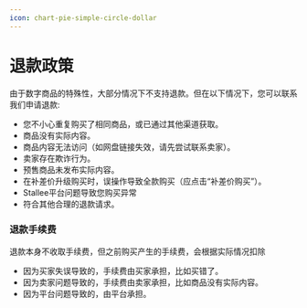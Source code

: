 ```yaml
---
icon: chart-pie-simple-circle-dollar
---
```


# 退款政策

由于数字商品的特殊性，大部分情况下不支持退款。但在以下情况下，您可以联系我们申请退款:

* 您不小心重复购买了相同商品，或已通过其他渠道获取。
* 商品没有实际内容。
* 商品内容无法访问（如网盘链接失效，请先尝试联系卖家）。
* 卖家存在欺诈行为。
* 预售商品未发布实际内容。
* 在补差价升级购买时，误操作导致全款购买（应点击“补差价购买”）。
* Stallee平台问题导致您购买异常
* 符合其他合理的退款请求。

### 退款手续费

退款本身不收取手续费，但之前购买产生的手续费，会根据实际情况扣除

* 因为买家失误导致的，手续费由买家承担，比如买错了。
* 因为卖家问题导致的，手续费由卖家承担，比如商品没有实际内容。
* 因为平台问题导致的，由平台承担。

